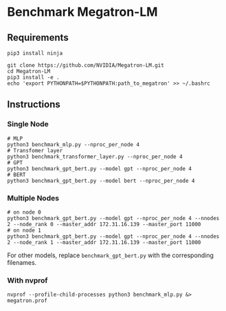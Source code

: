 # Benchmark Megatron-LM

## Requirements
```
pip3 install ninja

git clone https://github.com/NVIDIA/Megatron-LM.git
cd Megatron-LM
pip3 install -e .
echo 'export PYTHONPATH=$PYTHONPATH:path_to_megatron' >> ~/.bashrc
```

## Instructions
### Single Node
```
# MLP
python3 benchmark_mlp.py --nproc_per_node 4
# Transfomer layer
python3 benchmark_transformer_layer.py --nproc_per_node 4
# GPT
python3 benchmark_gpt_bert.py --model gpt --nproc_per_node 4
# BERT
python3 benchmark_gpt_bert.py --model bert --nproc_per_node 4
```

### Multiple Nodes
```
# on node 0
python3 benchmark_gpt_bert.py --model gpt --nproc_per_node 4 --nnodes 2 --node_rank 0 --master_addr 172.31.16.139 --master_port 11000
# on node 1
python3 benchmark_gpt_bert.py --model gpt --nproc_per_node 4 --nnodes 2 --node_rank 1 --master_addr 172.31.16.139 --master_port 11000
```

For other models, replace `benchmark_gpt_bert.py` with the corresponding filenames.

### With nvprof
```
nvprof --profile-child-processes python3 benchmark_mlp.py &> megatron.prof
```
